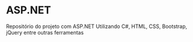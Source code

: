 # ASP.NET
 Repositório do projeto com ASP.NET
Utilizando C#, HTML, CSS, Bootstrap, jQuery entre outras ferramentas
